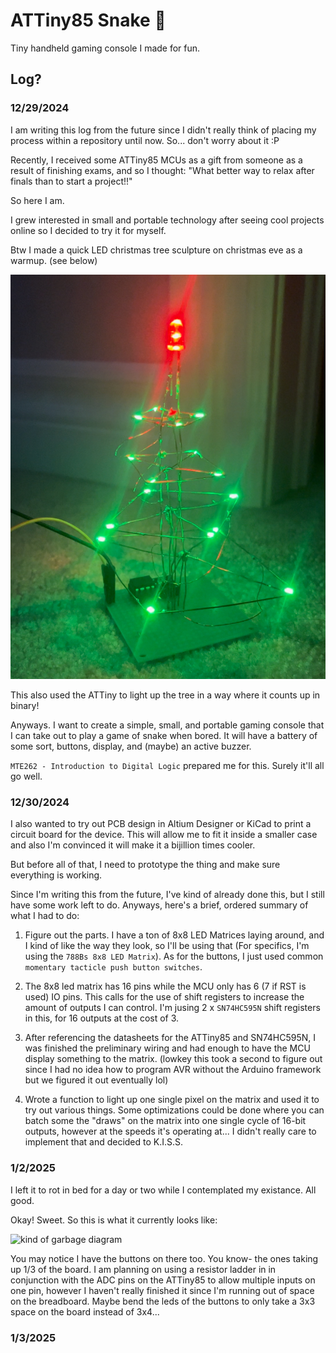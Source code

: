 # ATTiny85 Snake 🐍
Tiny handheld gaming console I made for fun.
## Log?
### 12/29/2024
I am writing this log from the future since I didn't really think of placing my process within a repository until now. So... don't worry about it :P

Recently, I received some ATTiny85 MCUs as a gift from someone as a result of finishing exams, and so I thought: "What better way to relax after finals than to start a project!!"

So here I am.

I grew interested in small and portable technology after seeing cool projects online so I decided to try it for myself.

Btw I made a quick LED christmas tree sculpture on christmas eve as a warmup. (see below)

![Super awesome and cool christmas tree 100%](./media/led_christmas_tree.jpg)

This also used the ATTiny to light up the tree in a way where it counts up in binary!

Anyways. I want to create a simple, small, and portable gaming console that I can take out to play a game of snake when bored. It will have a battery of some sort, buttons, display, and (maybe) an active buzzer.

`MTE262 - Introduction to Digital Logic` prepared me for this. Surely it'll all go well.

### 12/30/2024
I also wanted to try out PCB design in Altium Designer or KiCad to print a circuit board for the device. This will allow me to fit it inside a smaller case and also I'm convinced it will make it a bijillion times cooler.

But before all of that, I need to prototype the thing and make sure everything is working.

Since I'm writing this from the future, I've kind of already done this, but I still have some work left to do. Anyways, here's a brief, ordered summary of what I had to do:

1. Figure out the parts. I have a ton of 8x8 LED Matrices laying around, and I kind of like the way they look, so I'll be using that (For specifics, I'm using the `788Bs 8x8 LED Matrix`). As for the buttons, I just used common `momentary tacticle push button switches`.

2. The 8x8 led matrix has 16 pins while the MCU only has 6 (7 if RST is used) IO pins. This calls for the use of shift registers to increase the amount of outputs I can control. I'm jusing 2 x `SN74HC595N` shift registers in this, for 16 outputs at the cost of 3.

3. After referencing the datasheets for the ATTiny85 and SN74HC595N, I was finished the preliminary wiring and had enough to have the MCU display something to the matrix. (lowkey this took a second to figure out since I had no idea how to program AVR without the Arduino framework but we figured it out eventually lol)

4. Wrote a function to light up one single pixel on the matrix and used it to try out various things. Some optimizations could be done where you can batch some the "draws" on the matrix into one single cycle of 16-bit outputs, however at the speeds it's operating at... I didn't really care to implement that and decided to K.I.S.S.

### 1/2/2025

I left it to rot in bed for a day or two while I contemplated my existance. All good.

Okay! Sweet. So this is what it currently looks like:

![kind of garbage diagram](./media/fig_1.png)

You may notice I have the buttons on there too. You know- the ones taking up 1/3 of the board. I am planning on using a resistor ladder in in conjunction with the ADC pins on the ATTiny85 to allow multiple inputs on one pin, however I haven't really finished it since I'm running out of space on the breadboard. Maybe bend the leds of the buttons to only take a 3x3 space on the board instead of 3x4...

### 1/3/2025